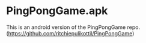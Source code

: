 # PingPongGame.apk
This is an android version of the PingPongGame repo.
(https://github.com/ritchiepulikottil/PingPongGame)



